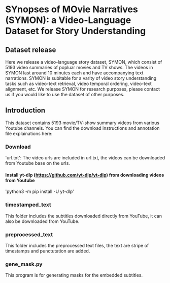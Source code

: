 # SYnopses of MOvie Narratives (SYMON): a Video-Language Dataset for Story Understanding
## Dataset release
Here we release a video-language story dataset, SYMON, which consist of 5193 video summaries of popluar movies and TV shows. The videos in SYMON last around 10 minutes each and have accompanying text narrations. SYMON is subitable for a varity of video story understanding tasks such as video-text retrieval, video temporal ordering, video-text alignment, etc. We release SYMON for research purposes, please contact us if you would like to use the dataset of other purposes.

## Introduction
This dataset contains 5193 movie/TV-show summary videos from various Youtube channels. You can find the download instructions and annotation file explainations here:
### Download
'url.txt': The video urls are included in url.txt, the videos can be downloaded from Youtube base on the urls.
#### Install yt-dlp (https://github.com/yt-dlp/yt-dlp) from downloading videos from Youtube 
'python3 -m pip install -U yt-dlp'

### timestamped_text
This folder includes the subtitles downloaded directly from YouTube, it can also be downloaded from YouTube.
### preprocessed_text
This folder includes the preprocessed text files, the text are stripe of timestamps and punctutation are added.
### gene_mask.py
This program is for generating masks for the embedded subtitles.
